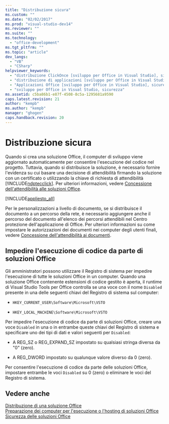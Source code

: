 ```yaml
---
title: "Distribuzione sicura"
ms.custom: ""
ms.date: "02/02/2017"
ms.prod: "visual-studio-dev14"
ms.reviewer: ""
ms.suite: ""
ms.technology: 
  - "office-development"
ms.tgt_pltfrm: ""
ms.topic: "article"
dev_langs: 
  - "VB"
  - "CSharp"
helpviewer_keywords: 
  - "distribuzione ClickOnce [sviluppo per Office in Visual Studio], sicurezza"
  - "distribuzione di applicazioni [sviluppo per Office in Visual Studio], sicurezza"
  - "Applicazioni Office [sviluppo per Office in Visual Studio], sicurezza"
  - "sviluppo per Office in Visual Studio, sicurezza"
ms.assetid: c5ba86b1-e87f-4508-8c5a-1295681a9590
caps.latest.revision: 21
author: "kempb"
ms.author: "kempb"
manager: "ghogen"
caps.handback.revision: 20
---
```

# Distribuzione sicura
  Quando si crea una soluzione Office, il computer di sviluppo viene aggiornato automaticamente per consentire l'esecuzione del codice nel progetto.  Tuttavia, quando si distribuisce la soluzione, è necessario fornire l'evidenza su cui basare una decisione di attendibilità firmando la soluzione con un certificato o utilizzando la chiave di richiesta di attendibilità [!INCLUDE[ndptecclick](../vsto/includes/ndptecclick-md.md)].  Per ulteriori informazioni, vedere [Concessione dell'attendibilità alle soluzioni Office](../vsto/granting-trust-to-office-solutions.md).  
  
 [!INCLUDE[appliesto_all](../vsto/includes/appliesto-all-md.md)]  
  
 Per le personalizzazioni a livello di documento, se si distribuisce il documento a un percorso della rete, è necessario aggiungere anche il percorso del documento all'elenco dei percorsi attendibili nel Centro protezione dell'applicazione di Office.  Per ulteriori informazioni su come impostare le autorizzazioni dei documenti nei computer degli utenti finali, vedere [Concessione dell'attendibilità ai documenti](../vsto/granting-trust-to-documents.md).  
  
## Impedire l'esecuzione di codice da parte di soluzioni Office  
 Gli amministratori possono utilizzare il Registro di sistema per impedire l'esecuzione di tutte le soluzioni Office in un computer.  Quando una soluzione Office contenente estensioni di codice gestito è aperta, il runtime di Visual Studio Tools per Office controlla se una voce con il nome `Disabled` presente in una delle seguenti chiavi del Registro di sistema sul computer:  
  
-   `HKEY_CURRENT_USER\Software\Microsoft\VSTO`  
  
-   `HKEY_LOCAL_MACHINE\Software\Microsoft\VSTO`  
  
 Per impedire l'esecuzione di codice da parte di soluzioni Office, creare una voce `Disabled` in una o in entrambe queste chiavi del Registro di sistema e specificare uno dei tipi di dati e valori seguenti per `Disabled`:  
  
-   A REG\_SZ o REG\_EXPAND\_SZ impostato su qualsiasi stringa diversa da "0" \(zero\).  
  
-   A REG\_DWORD impostato su qualunque valore diverso da 0 \(zero\).  
  
 Per consentire l'esecuzione di codice da parte delle soluzioni Office, impostare entrambe le voci `Disabled` su 0 \(zero\) o eliminare le voci del Registro di sistema.  
  
## Vedere anche  
 [Distribuzione di una soluzione Office](../vsto/deploying-an-office-solution.md)   
 [Preparazione dei computer per l'esecuzione o l'hosting di soluzioni Office](http://msdn.microsoft.com/it-it/be1b173f-7261-4d74-aa4e-94ccd43db8d8)   
 [Sicurezza delle soluzioni Office](../vsto/securing-office-solutions.md)  
  
  